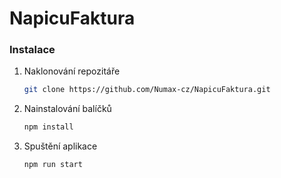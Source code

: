 # NapicuFaktura
### Instalace
1. Naklonování repozitáře
   ```sh
   git clone https://github.com/Numax-cz/NapicuFaktura.git
   ```
2. Nainstalování balíčků
   ```sh
   npm install
   ```
3. Spuštění aplikace
    ```sh
    npm run start
    ```